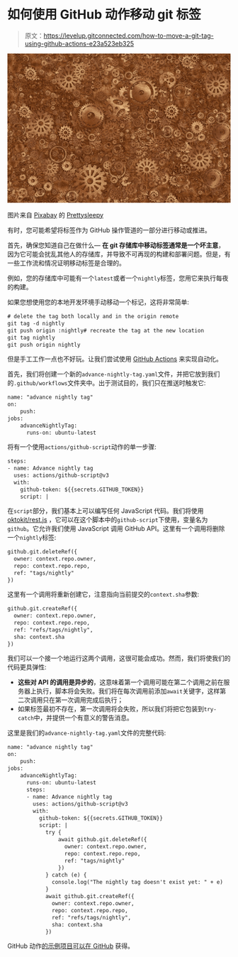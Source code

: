 # 如何使用 GitHub 动作移动 git 标签

> 原文：<https://levelup.gitconnected.com/how-to-move-a-git-tag-using-github-actions-e23a523eb325>

![](img/5597d9895da1a20e2d184ad947352e5a.png)

图片来自 [Pixabay](https://pixabay.com/ru/?utm_source=link-attribution&amp;utm_medium=referral&amp;utm_campaign=image&amp;utm_content=3887038) 的 [Prettysleepy](https://pixabay.com/ru/users/prettysleepy-2973588/?utm_source=link-attribution&amp;utm_medium=referral&amp;utm_campaign=image&amp;utm_content=3887038)

有时，您可能希望将标签作为 GitHub 操作管道的一部分进行移动或推进。

首先，确保您知道自己在做什么— **在 git 存储库中移动标签通常是一个坏主意**，因为它可能会扰乱其他人的存储库，并导致不可再现的构建和部署问题。但是，有一些工作流和情况证明移动标签是合理的。

例如，您的存储库中可能有一个`latest`或者一个`nightly`标签，您用它来执行每夜的构建。

如果您想使用您的本地开发环境手动移动一个标记，这将非常简单:

```
# delete the tag both locally and in the origin remote
git tag -d nightly
git push origin :nightly# recreate the tag at the new location
git tag nightly
git push origin nightly
```

但是手工工作一点也不好玩。让我们尝试使用 [GitHub Actions](https://github.com/features/actions) 来实现自动化。

首先，我们将创建一个新的`advance-nightly-tag.yaml`文件，并把它放到我们的`.github/workflows`文件夹中。出于测试目的，我们只在推送时触发它:

```
name: "advance nightly tag"
on:
    push:
jobs:
    advanceNightlyTag:
      runs-on: ubuntu-latest
```

将有一个使用`actions/github-script`动作的单一步骤:

```
steps:
- name: Advance nightly tag
  uses: actions/github-script@v3
  with:
    github-token: ${{secrets.GITHUB_TOKEN}}          
    script: |
```

在`script`部分，我们基本上可以编写任何 JavaScript 代码。我们将使用 [oktokit/rest.js](https://octokit.github.io/rest.js/) ，它可以在这个脚本中的`github-script`下使用，变量名为`github`。它允许我们使用 JavaScript 调用 GitHub API。这里有一个调用将删除一个`nightly`标签:

```
github.git.deleteRef({
  owner: context.repo.owner,
  repo: context.repo.repo,
  ref: "tags/nightly"
})
```

这里有一个调用将重新创建它，注意指向当前提交的`context.sha`参数:

```
github.git.createRef({
  owner: context.repo.owner,
  repo: context.repo.repo,
  ref: "refs/tags/nightly",
  sha: context.sha
})
```

我们可以一个接一个地运行这两个调用，这很可能会成功。然而，我们将使我们的代码更具弹性:

*   **这些对 API 的调用是异步的**，这意味着第一个调用可能在第二个调用之前在服务器上执行，脚本将会失败。我们将在每次调用前添加`await`关键字，这样第二次调用只在第一次调用完成后执行；
*   如果标签最初不存在，第一次调用将会失败，所以我们将把它包装到`try-catch`中，并提供一个有意义的警告消息。

这里是我们的`advance-nightly-tag.yaml`文件的完整代码:

```
name: "advance nightly tag"
on:
    push:
jobs:
    advanceNightlyTag:
      runs-on: ubuntu-latest
      steps:
      - name: Advance nightly tag
        uses: actions/github-script@v3
        with:
          github-token: ${{secrets.GITHUB_TOKEN}}          
          script: |
            try {
                await github.git.deleteRef({
                  owner: context.repo.owner,
                  repo: context.repo.repo,
                  ref: "tags/nightly"
                })
            } catch (e) {
              console.log("The nightly tag doesn't exist yet: " + e)
            }
            await github.git.createRef({
              owner: context.repo.owner,
              repo: context.repo.repo,
              ref: "refs/tags/nightly",
              sha: context.sha
            })
```

GitHub 动作[的示例项目可以在 GitHub](https://github.com/forketyfork/test-actions) 获得。